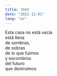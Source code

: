 ```yaml
---
title: 3084
date: "2021-12-01"
lang: "es"
---
```


Esta casa no está vacía\
está llena\
de sombras,\
de sobras\
de lo que fuimos\
y escombros\
del futuro\
que destruímos
